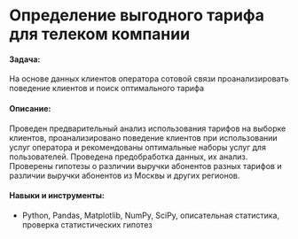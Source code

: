 # Определение выгодного тарифа для телеком компании

#### Задача: 
На основе данных клиентов оператора сотовой связи проанализировать поведение клиентов и поиск оптимального тарифа

#### Описание:
Проведен предварительный анализ использования тарифов на выборке клиентов, проанализировано поведение клиентов при использовании услуг оператора и рекомендованы оптимальные наборы услуг для пользователей. Проведена предобработка данных, их анализ. Проверены гипотезы о различии выручки абонентов разных тарифов и различии выручки абонентов из Москвы и других регионов.


#### Навыки и инструменты:
- Python, Pandas, Matplotlib, NumPy, SciPy, описательная статистика, проверка статистических гипотез



